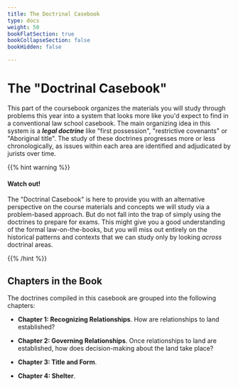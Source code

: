 ```yaml
---
title: The Doctrinal Casebook
type: docs
weight: 50
bookFlatSection: true
bookCollapseSection: false
bookHidden: false

---
```


# The "Doctrinal Casebook"

This part of the coursebook organizes the materials you will study through problems this year into a system that looks more like you'd expect to find in a conventional law school casebook. The main organizing idea in this system is a ***legal doctrine*** like "first possession", "restrictive covenants" or "Aboriginal title". The study of these doctrines progresses more or less chronologically, as issues within each area are identified and adjudicated by jurists over time. 

{{% hint warning %}}

#### Watch out!

The "Doctrinal Casebook" is here to provide you with an alternative perspective on the course materials and concepts we will study via a problem-based approach. But do not fall into the trap of simply using the doctrines to prepare for exams. This might give you a good understanding of the formal law-on-the-books, but you will miss out entirely on the historical patterns and contexts that we can study only by looking *across* doctrinal areas. 

{{% /hint %}}

## Chapters in the Book

The doctrines compiled in this casebook are grouped into the following chapters:

- **Chapter 1: Recognizing Relationships**. How are relationships to land established? 

- **Chapter 2: Governing Relationships**. Once relationships to land are established, how does decision-making about the land take place?

- **Chapter 3: Title and Form**.

- **Chapter 4: Shelter**.

